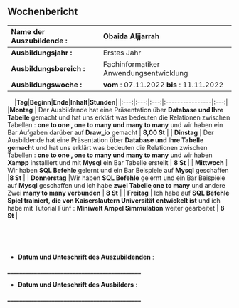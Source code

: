 ## Wochenbericht

| **Name der Auszubildende :** | Obaida Aljjarrah |
|:--------|:--------|
| **Ausbildungsjahr :** | Erstes Jahr |
| **Ausbildungsbereich :** | Fachinformatiker Anwendungsentwicklung |
| **Ausbildungswoche :** | **vom** : 07.11.2022 **bis** : 11.11.2022 |

&nbsp;
&nbsp;
|**Tag**|**Beginn**|**Ende**|**Inhalt**|**Stunden**|
|:---:|:---:|:---:|:----------------|:---:|
|**Montag** |  Der Ausbildende hat eine Präsentation über **Database und Ihre Tabelle** gemacht und hat uns erklärt was bedeuten die Relationen zwischen Tabellen : **one to one , one to many und many to many** und wir haben ein Bar Aufgaben darüber auf **Draw_io** gemacht   | **8,00 St** |
| **Dinstag** | Der Ausbildende hat eine Präsentation über **Database und Ihre Tabelle gemacht** und hat uns erklärt was bedeuten die Relationen zwischen Tabellen : **one to one , one to many und many to many** und wir haben **Xampp** installiert und mit **Mysql** ein Bar Tabelle erstellt | **8 St**  |
| **Mittwoch** | Wir haben **SQL Befehle** gelernt und ein Bar Beispiele auf **Mysql** geschaffen |**8 St** |
| **Donnerstag** |Wir haben **SQL Befehle** gelernt und ein Bar Beispiele auf **Mysql** geschaffen und ich habe **zwei Tabelle one to many** und andere Zwei **many to many verbunden**  | **8 St** |
| **Freitag** | Ich habe auf **SQL Befehle Spiel trainiert, die von Kaiserslautern Universität entwickelt ist** und ich habe mit Tutorial Fünf : **Miniwelt Ampel Simmulation** weiter gearbeitet | **8 St** |

&nbsp;

&nbsp;

* **Datum und Unteschrift des Auszubildenden** :
&nbsp;
&nbsp;

**_____________________________________________**
&nbsp;
&nbsp;

* **Datum und Unteschrift des Ausbilders** :
&nbsp;
&nbsp;

**_____________________________________________**